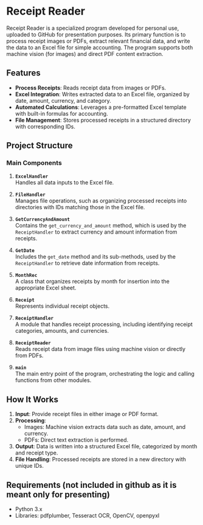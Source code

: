 # Receipt Reader

Receipt Reader is a specialized program developed for personal use, uploaded to GitHub for presentation purposes. Its primary function is to process receipt images or PDFs, extract relevant financial data, and write the data to an Excel file for simple accounting. The program supports both machine vision (for images) and direct PDF content extraction.

## Features

- **Process Receipts**: Reads receipt data from images or PDFs.
- **Excel Integration**: Writes extracted data to an Excel file, organized by date, amount, currency, and category.
- **Automated Calculations**: Leverages a pre-formatted Excel template with built-in formulas for accounting.
- **File Management**: Stores processed receipts in a structured directory with corresponding IDs.

## Project Structure

### Main Components

1. **`ExcelHandler`**  
   Handles all data inputs to the Excel file.  

2. **`FileHandler`**  
   Manages file operations, such as organizing processed receipts into directories with IDs matching those in the Excel file.  

3. **`GetCurrencyAndAmount`**  
   Contains the `get_currency_and_amount` method, which is used by the `ReceiptHandler` to extract currency and amount information from receipts.  

4. **`GetDate`**  
   Includes the `get_date` method and its sub-methods, used by the `ReceiptHandler` to retrieve date information from receipts.  

5. **`MonthRec`**  
   A class that organizes receipts by month for insertion into the appropriate Excel sheet.  

6. **`Receipt`**  
   Represents individual receipt objects.  

7. **`ReceiptHandler`**  
   A module that handles receipt processing, including identifying receipt categories, amounts, and currencies.  

8. **`ReceiptReader`**  
   Reads receipt data from image files using machine vision or directly from PDFs.  

9. **`main`**  
   The main entry point of the program, orchestrating the logic and calling functions from other modules.

## How It Works

1. **Input**: Provide receipt files in either image or PDF format.  
2. **Processing**:  
   - Images: Machine vision extracts data such as date, amount, and currency.  
   - PDFs: Direct text extraction is performed.  
3. **Output**: Data is written into a structured Excel file, categorized by month and receipt type.  
4. **File Handling**: Processed receipts are stored in a new directory with unique IDs.

## Requirements (not included in github as it is meant only for presenting)

- Python 3.x
- Libraries: pdfplumber, Tesseract OCR, OpenCV, openpyxl 

